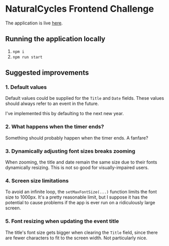 # NaturalCycles Frontend Challenge

The application is live [here](https://patrick-mcgreal-dev.github.io/nc-frontend-challenge/).

## Running the application locally

1. `npm i`
2. `npm run start`

## Suggested improvements

### 1. Default values

Default values could be supplied for the `Title` and `Date` fields. These values should always refer
to an event in the future.

I've implemented this by defaulting to the next new year.

### 2. What happens when the timer ends?

Something should probably happen when the timer ends. A fanfare?

### 3. Dynamically adjusting font sizes breaks zooming

When zooming, the title and date remain the same size due to their fonts dynamically resizing. This
is not so good for visually-impaired users.

### 4. Screen size limitations

To avoid an infinite loop, the `setMaxFontSize(...)` function limits the font size to 1000px. It's a
pretty reasonable limit, but I suppose it has the potential to cause problems if the app is ever run
on a ridiculously large screen.

### 5. Font resizing when updating the event title

The title's font size gets bigger when clearing the `Title` field, since there are fewer characters
to fit to the screen width. Not particularly nice.
